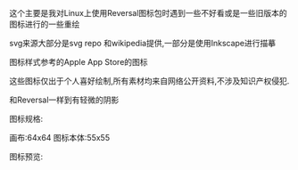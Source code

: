 这个主要是我对Linux上使用Reversal图标包时遇到一些不好看或是一些旧版本的图标进行的一些重绘

svg来源大部分是svg repo 和wikipedia提供,一部分是使用Inkscape进行描摹

图标样式参考的Apple App Store的图标

这些图标仅出于个人喜好绘制,所有素材均来自网络公开资料,不涉及知识产权侵犯.

和Reversal一样到有轻微的阴影

图标规格:

画布:64x64
图标本体:55x55

图标预览:

